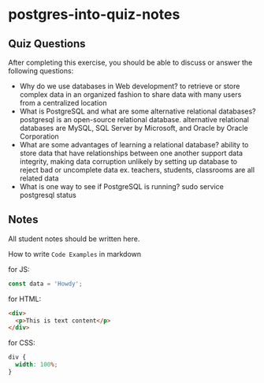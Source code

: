# postgres-into-quiz-notes

## Quiz Questions

After completing this exercise, you should be able to discuss or answer the following questions:

- Why do we use databases in Web development?
  to retrieve or store complex data in an organized fashion
  to share data with many users from a centralized location
- What is PostgreSQL and what are some alternative relational databases?
  postgresql is an open-source relational database. alternative relational databases are MySQL, SQL Server by Microsoft, and Oracle by Oracle Corporation
- What are some advantages of learning a relational database?
  ability to store data that have relationships between one another
  support data integrity, making data corruption unlikely by setting up database to reject bad or uncomplete data
  ex. teachers, students, classrooms are all related data
- What is one way to see if PostgreSQL is running?
  sudo service postgresql status

## Notes

All student notes should be written here.

How to write `Code Examples` in markdown

for JS:

```javascript
const data = 'Howdy';
```

for HTML:

```html
<div>
  <p>This is text content</p>
</div>
```

for CSS:

```css
div {
  width: 100%;
}
```
